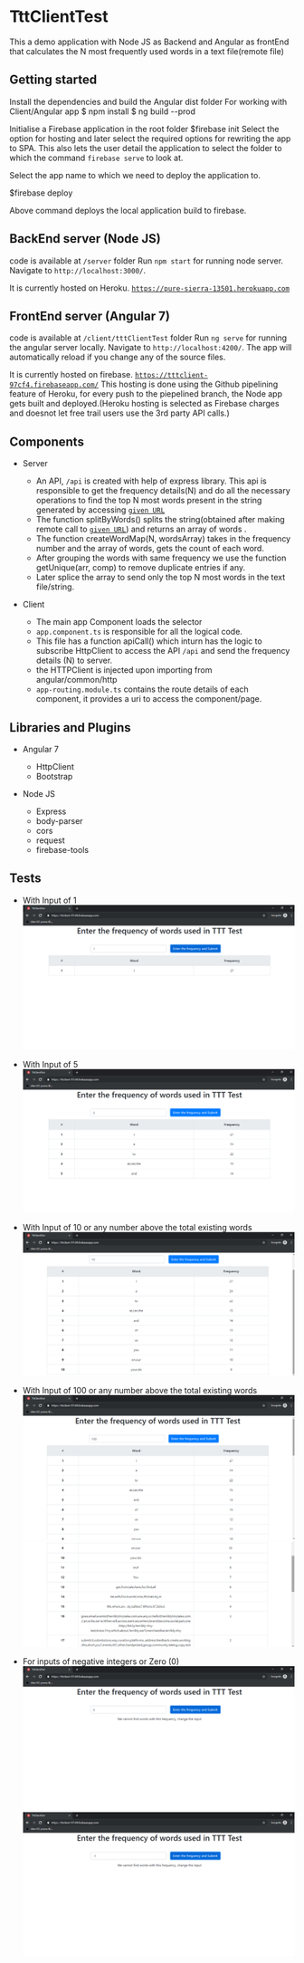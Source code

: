 # TttClientTest

This a demo application with Node JS as Backend and Angular as frontEnd that calculates the N most frequently used words in a text file(remote file)

## Getting started
Install the dependencies and build the Angular dist folder
For working with Client/Angular app
$ npm install
$ ng build --prod

Initialise a Firebase application in the root folder
$firebase init
Select the option for hosting and later select the required options for rewriting the app to SPA.
This also lets the user detail the application to select the folder to which the command `firebase serve` to look at.

Select the app name to which we need to deploy the application to.

$firebase deploy

Above command deploys the local application build to firebase.


## BackEnd server (Node JS)

code is available at `/server` folder
Run `npm start` for running node server. Navigate to `http://localhost:3000/`.

It is currently hosted on Heroku. [`https://pure-sierra-13501.herokuapp.com`](https://pure-sierra-13501.herokuapp.com)

## FrontEnd server (Angular 7)

code is available at `/client/tttClientTest` folder
Run `ng serve` for running the angular server locally. Navigate to `http://localhost:4200/`. The app will automatically reload if you change any of the source files.

It is currently hosted on firebase. [`https://tttclient-97cf4.firebaseapp.com/`](https://tttclient-97cf4.firebaseapp.com/)
This hosting is done using the Github pipelining feature of Heroku, for every push to the piepelined branch, the Node app gets built and deployed.(Heroku hosting is selected as Firebase charges and doesnot let free trail users use the 3rd party API calls.)

## Components

* Server
    * An API, `/api` is created with help of express library. This api is responsible to get the frequency details(N) and do all the necessary operations to find the top N most words present in the string generated by accessing [`given URL`](http://terriblytinytales.com/test.txt)
    * The function splitByWords() splits the string(obtained after making remote call to [`given URL`](http://terriblytinytales.com/test.txt)) and returns an array of words .
    * The function createWordMap(N, wordsArray) takes in the frequency number and the array of words, gets the count of each word.
    * After grouping the words with same frequency we use the function getUnique(arr, comp) to remove duplicate entries if any.
    * Later splice the array to send only the top N most words in the text file/string.

* Client
    * The main app Component loads the selector <app-root> 
    * `app.component.ts` is responsible for all the logical code.
    * This file has a function apiCall() which inturn has the logic to subscribe HttpClient to access the API `/api` and send the frequency details (N) to server.
    * the HTTPClient is injected upon importing from angular/common/http
    * `app-routing.module.ts` contains the route details of each component, it provides a uri to access the component/page.


## Libraries and Plugins

* Angular 7
    * HttpClient
    * Bootstrap

* Node JS
    * Express
    * body-parser
    * cors
    * request
    * firebase-tools

## Tests
* With Input of 1
 ![With Input of 1](https://raw.githubusercontent.com/GeetaKrishna/tttTest/master/Screenshot%20(98).png)

* With Input of 5
![With Input of 10](https://raw.githubusercontent.com/GeetaKrishna/tttTest/master/Screenshot%20(99).png)

* With Input of 10 or any number above the total existing words
![With Input of 10](https://raw.githubusercontent.com/GeetaKrishna/tttTest/master/Screenshot%20(100).png)

* With Input of 100 or any number above the total existing words
![With Input of 100](https://raw.githubusercontent.com/GeetaKrishna/tttTest/master/Screenshot%20(101).png)
![With Input of 100](https://raw.githubusercontent.com/GeetaKrishna/tttTest/master/Screenshot%20(102).png)

* For inputs of negative integers or Zero (0)
![Unrelatable Inputs](https://raw.githubusercontent.com/GeetaKrishna/tttTest/master/Screenshot%20(96).png)
![Unrelatable Inputs](https://raw.githubusercontent.com/GeetaKrishna/tttTest/master/Screenshot%20(103).png)
